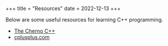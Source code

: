 +++
title = "Resources"
date = 2022-12-13
+++

Below are some useful resources for learning C++ programming.

- [The Cherno C++](https://youtube.com/playlist?list=PLlrATfBNZ98dudnM48yfGUldqGD0S4FFb)
- [cplusplus.com](https://www.cplusplus.com)
